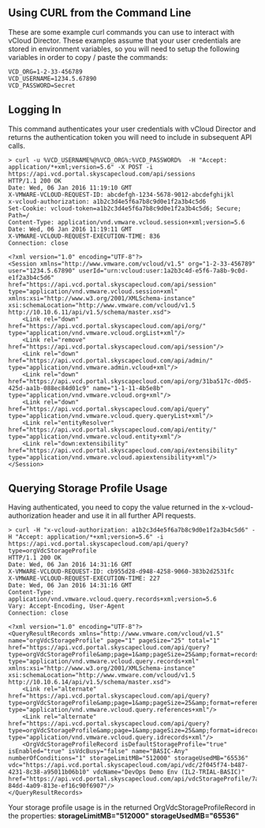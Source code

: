 ## Using CURL from the Command Line ##

These are some example curl commands you can use to interact with vCloud Director. These examples assume that your user credentials are stored in environment variables, so you will need to setup the following variables in order to copy / paste the commands:
```
VCD_ORG=1-2-33-456789
VCD_USERNAME=1234.5.67890
VCD_PASSWORD=Secret
```

Logging In
-------
This command authenticates your user credentials with vCloud Director and returns the authentication token you will need to include in subsequent API calls.
```
> curl -u %VCD_USERNAME%@%VCD_ORG%:%VCD_PASSWORD%  -H "Accept: application/*+xml;version=5.6" -X POST -i https://api.vcd.portal.skyscapecloud.com/api/sessions
HTTP/1.1 200 OK
Date: Wed, 06 Jan 2016 11:19:10 GMT
X-VMWARE-VCLOUD-REQUEST-ID: abcdefgh-1234-5678-9012-abcdefghijkl
x-vcloud-authorization: a1b2c3d4e5f6a7b8c9d0e1f2a3b4c5d6
Set-Cookie: vcloud-token=a1b2c3d4e5f6a7b8c9d0e1f2a3b4c5d6; Secure; Path=/
Content-Type: application/vnd.vmware.vcloud.session+xml;version=5.6
Date: Wed, 06 Jan 2016 11:19:11 GMT
X-VMWARE-VCLOUD-REQUEST-EXECUTION-TIME: 836
Connection: close

<?xml version="1.0" encoding="UTF-8"?>
<Session xmlns="http://www.vmware.com/vcloud/v1.5" org="1-2-33-456789" user="1234.5.67890" userId="urn:vcloud:user:1a2b3c4d-e5f6-7a8b-9c0d-e1f2a3b4c5d6" href="https://api.vcd.portal.skyscapecloud.com/api/session" type="application/vnd.vmware.vcloud.session+xml" xmlns:xsi="http://www.w3.org/2001/XMLSchema-instance" xsi:schemaLocation="http://www.vmware.com/vcloud/v1.5 http://10.10.6.11/api/v1.5/schema/master.xsd">
    <Link rel="down" href="https://api.vcd.portal.skyscapecloud.com/api/org/" type="application/vnd.vmware.vcloud.orgList+xml"/>
    <Link rel="remove" href="https://api.vcd.portal.skyscapecloud.com/api/session"/>
    <Link rel="down" href="https://api.vcd.portal.skyscapecloud.com/api/admin/" type="application/vnd.vmware.admin.vcloud+xml"/>
    <Link rel="down" href="https://api.vcd.portal.skyscapecloud.com/api/org/31ba517c-d0d5-425d-aa1b-088ec84d01c9" name="1-1-11-4b5e8b" type="application/vnd.vmware.vcloud.org+xml"/>
    <Link rel="down" href="https://api.vcd.portal.skyscapecloud.com/api/query" type="application/vnd.vmware.vcloud.query.queryList+xml"/>
    <Link rel="entityResolver" href="https://api.vcd.portal.skyscapecloud.com/api/entity/" type="application/vnd.vmware.vcloud.entity+xml"/>
    <Link rel="down:extensibility" href="https://api.vcd.portal.skyscapecloud.com/api/extensibility" type="application/vnd.vmware.vcloud.apiextensibility+xml"/>
</Session>
```

Querying Storage Profile Usage
-------
Having authenticated, you need to copy the value returned in the x-vcloud-authorization header and use it in all further API requests.
```
> curl -H "x-vcloud-authorization: a1b2c3d4e5f6a7b8c9d0e1f2a3b4c5d6" -H "Accept: application/*+xml;version=5.6" -i  https://api.vcd.portal.skyscapecloud.com/api/query?type=orgVdcStorageProfile
HTTP/1.1 200 OK
Date: Wed, 06 Jan 2016 14:31:16 GMT
X-VMWARE-VCLOUD-REQUEST-ID: cb955d28-d948-4258-9060-383b2d2531fc
X-VMWARE-VCLOUD-REQUEST-EXECUTION-TIME: 227
Date: Wed, 06 Jan 2016 14:31:16 GMT
Content-Type: application/vnd.vmware.vcloud.query.records+xml;version=5.6
Vary: Accept-Encoding, User-Agent
Connection: close

<?xml version="1.0" encoding="UTF-8"?>
<QueryResultRecords xmlns="http://www.vmware.com/vcloud/v1.5" name="orgVdcStorageProfile" page="1" pageSize="25" total="1" href="https://api.vcd.portal.skyscapecloud.com/api/query?type=orgVdcStorageProfile&amp;page=1&amp;pageSize=25&amp;format=records" type="application/vnd.vmware.vcloud.query.records+xml" xmlns:xsi="http://www.w3.org/2001/XMLSchema-instance" xsi:schemaLocation="http://www.vmware.com/vcloud/v1.5 http://10.10.6.14/api/v1.5/schema/master.xsd">
    <Link rel="alternate" href="https://api.vcd.portal.skyscapecloud.com/api/query?type=orgVdcStorageProfile&amp;page=1&amp;pageSize=25&amp;format=references" type="application/vnd.vmware.vcloud.query.references+xml"/>
    <Link rel="alternate" href="https://api.vcd.portal.skyscapecloud.com/api/query?type=orgVdcStorageProfile&amp;page=1&amp;pageSize=25&amp;format=idrecords" type="application/vnd.vmware.vcloud.query.idrecords+xml"/>
    <OrgVdcStorageProfileRecord isDefaultStorageProfile="true" isEnabled="true" isVdcBusy="false" name="BASIC-Any" numberOfConditions="1" storageLimitMB="512000" storageUsedMB="65536" vdc="https://api.vcd.portal.skyscapecloud.com/api/vdc/2f045f74-b487-4231-8c38-a95011b06b10" vdcName="DevOps Demo Env (IL2-TRIAL-BASIC)" href="https://api.vcd.portal.skyscapecloud.com/api/vdcStorageProfile/7a2e654b-84dd-4a09-813e-ef16c90f6907"/>
</QueryResultRecords>
```
Your storage profile usage is in the returned OrgVdcStorageProfileRecord in the properties: **storageLimitMB="512000" storageUsedMB="65536"** 
